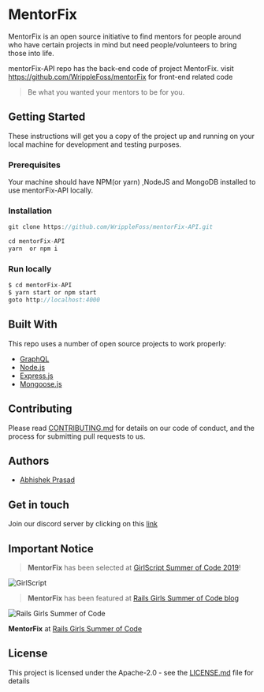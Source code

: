 # MentorFix

MentorFix is an open source initiative to find mentors for people around who have certain projects in mind but need people/volunteers to bring those into life.

mentorFix-API repo has the back-end code of project MentorFix.
visit https://github.com/WrippleFoss/mentorFix for front-end related code

> Be what you wanted your mentors to be for you.

## Getting Started

These instructions will get you a copy of the project up and running on your local machine for development and testing purposes.

### Prerequisites

Your machine should have NPM(or yarn) ,NodeJS and MongoDB  installed to use mentorFix-API locally.

### Installation

```js
git clone https://github.com/WrippleFoss/mentorFix-API.git
```




```js
cd mentorFix-API
yarn  or npm i
```

### Run locally


```js
$ cd mentorFix-API
$ yarn start or npm start
goto http://localhost:4000
```

## Built With

This repo uses a number of open source projects to work properly:

* [GraphQL](https://www.graphql.com/)
* [Node.js](https://nodejs.org/)
* [Express.js](https://expressjs.com/)
* [Mongoose.js](https://mongoosejs.com/)



## Contributing

Please read [CONTRIBUTING.md](https://github.com/WrippleFoss/mentorFix-API/blob/master/contributing.md) for details on our code of conduct, and the process for submitting pull requests to us.

## Authors

* [Abhishek Prasad](https://github.com/abhishek71994)

## Get in touch

Join our discord server by clicking on this [link](https://discord.gg/7TahF4D)

## Important Notice

> **MentorFix** has been selected at [GirlScript Summer of Code 2019](https://www.gssoc.tech/)!

![GirlScript](https://cdn-images-1.medium.com/max/600/1*47hUn6EfnP5hZkHslmUsxQ.jpeg)


> **MentorFix** has been featured at [Rails Girls Summer of Code blog](https://railsgirlssummerofcode.org/blog/)

![Rails Girls Summer of Code](https://railsgirlssummerofcode.org/img/press/section-logos/rgsoc-logo_white-red-background.png)

**MentorFix** at [Rails Girls Summer of Code](https://teams.railsgirlssummerofcode.org/projects/252-mentorfix)

## License

This project is licensed under the Apache-2.0 - see the [LICENSE.md](https://github.com/WrippleFoss/mentorFix-API/blob/master/LICENSE) file for details

